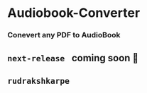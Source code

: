 # Audiobook-Converter

### Conevert any PDF to AudioBook

```next-release ```  coming soon 🚧
---
```rudrakshkarpe```
---
    
